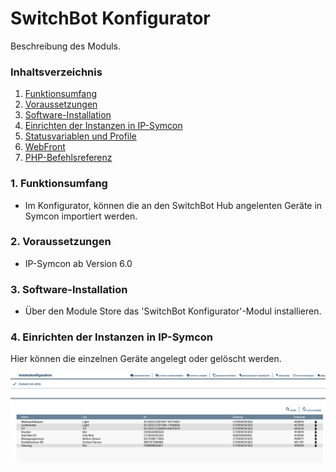 # SwitchBot Konfigurator
Beschreibung des Moduls.

### Inhaltsverzeichnis

1. [Funktionsumfang](#1-funktionsumfang)
2. [Voraussetzungen](#2-voraussetzungen)
3. [Software-Installation](#3-software-installation)
4. [Einrichten der Instanzen in IP-Symcon](#4-einrichten-der-instanzen-in-ip-symcon)
5. [Statusvariablen und Profile](#5-statusvariablen-und-profile)
6. [WebFront](#6-webfront)
7. [PHP-Befehlsreferenz](#7-php-befehlsreferenz)

### 1. Funktionsumfang

* Im Konfigurator, können die an den SwitchBot Hub angelenten Geräte in Symcon importiert werden.

### 2. Voraussetzungen

- IP-Symcon ab Version 6.0

### 3. Software-Installation

* Über den Module Store das 'SwitchBot Konfigurator'-Modul installieren.

### 4. Einrichten der Instanzen in IP-Symcon

Hier können die einzelnen Geräte angelegt oder gelöscht werden.

![Konfigurator](../libs/Konfigurator.PNG)